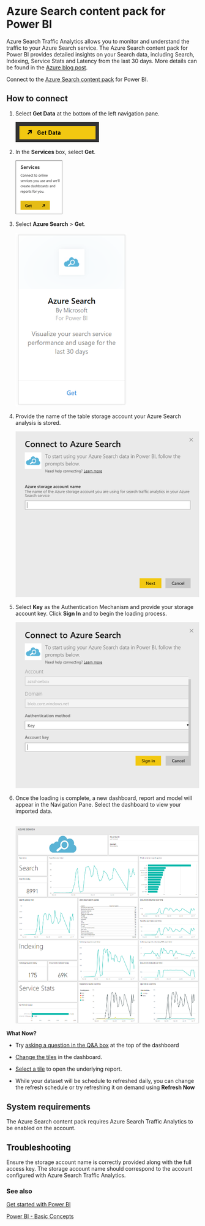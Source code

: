 ﻿<properties
   pageTitle="Azure Search content pack"
   description="Azure Search content pack for Power BI"
   services="powerbi"
   documentationCenter=""
   authors=”joeshoukry”
   manager="mblythe"
   backup=""
   editor=""
   tags=""
   qualityFocus="no"
   qualityDate=""/>

<tags
   ms.service="powerbi"
   ms.devlang="NA"
   ms.topic="article"
   ms.tgt_pltfrm="NA"
   ms.workload="powerbi"
   ms.date="08/26/2016"
   ms.author=”yshoukry”/>

# Azure Search content pack for Power&nbsp;BI

Azure Search Traffic Analytics allows you to monitor and understand the traffic to your Azure Search service. The Azure Search content pack for Power BI provides detailed insights on your Search data, including Search, Indexing, Service Stats and Latency from the last 30 days. More details can be found in the [Azure blog post](https://azure.microsoft.com/en-us/blog/analyzing-your-azure-search-traffic/).

Connect to the [Azure Search content pack](https://app.powerbi.com/getdata/services/azure-search) for Power BI.

## How to connect
1.  Select **Get Data** at the bottom of the left navigation pane.

    ![](media/powerbi-content-pack-azure-search/PBI_GetData.png) 

2.  In the **Services** box, select **Get**.

    ![](media/powerbi-content-pack-azure-search/PBI_GetServices.png) 

3.  Select **Azure Search** \> **Get**.

    ![](media/powerbi-content-pack-azure-search/azuresearch.png)
    
4.  Provide the name of the table storage account your Azure Search analysis is stored. 

    ![](media/powerbi-content-pack-azure-search/params.png)

5.  Select **Key** as the Authentication Mechanism and provide your storage account key. Click **Sign In** and to begin the loading process.

    ![](media/powerbi-content-pack-azure-search/creds.png)

6.  Once the loading is complete, a new dashboard, report and model will appear in the Navigation Pane. Select the dashboard to view your imported data.

     ![](media/powerbi-content-pack-azure-search/dashboard2.png)

**What Now?**

- Try [asking a question in the Q&A box](powerbi-service-q-and-a.md) at the top of the dashboard

- [Change the tiles](powerbi-service-edit-a-tile-in-a-dashboard.md) in the dashboard.

- [Select a tile](powerbi-service-dashboard-tiles.md) to open the underlying report.

- While your dataset will be schedule to refreshed daily, you can change the refresh schedule or try refreshing it on demand using **Refresh Now**

## System requirements

The Azure Search content pack requires Azure Search Traffic Analytics to be enabled on the account. 

## Troubleshooting

Ensure the storage account name is correctly provided along with the full access key. The storage account name should correspond to the account configured with Azure Search Traffic Analytics.

### See also

[Get started with Power BI](powerbi-service-get-started.md)

[Power BI - Basic Concepts](powerbi-service-basic-concepts.md)
